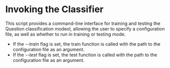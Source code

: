 # Invoking the Classifier

This script provides a command-line interface for training and testing the Question classification modeol, allowing the user to specify a configuration file, as well as whether to run in training or testing mode.
- If the <i>--train</i> flag is set, the train function is called with the path to the configuration file as an argument.
- If the <i>--test</i> flag is set, the test function is called with the path to the configuration file as an argument.